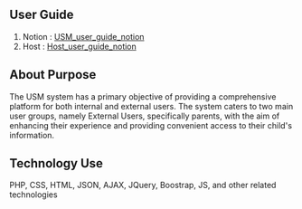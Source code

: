 ## User Guide
1. Notion : <a href="https://xiiaotong.notion.site/xiiaotong/Ukubear-Management-System-a47cd23f8089437e8ca7611a42b02452" alt="notion_usm_guide">USM_user_guide_notion</a>
2. Host : <a href="http://tong77777.great-site.net/USM/Ukubear%20Management%20System%20a47cd23f8089437e8ca7611a42b02452.html" alt="host_usm_guide">Host_user_guide_notion</a>

## About Purpose
The USM system has a primary objective of providing a comprehensive platform for both internal and external users. The system caters to two main user groups, namely External Users, specifically parents, with the aim of enhancing their experience and providing convenient access to their child's information.

## Technology Use
PHP, CSS, HTML, JSON, AJAX, JQuery, Boostrap, JS, and other related technologies
